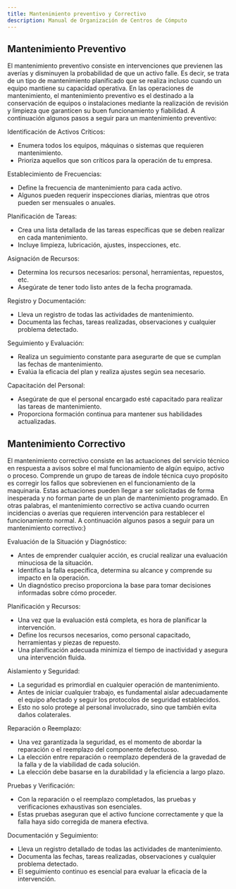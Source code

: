 ```yaml
---
title: Mantenimiento preventivo y Correctivo
description: Manual de Organización de Centros de Cómputo
---
```

## Mantenimiento Preventivo
El mantenimiento preventivo consiste en intervenciones que previenen las averías y disminuyen la probabilidad de que un activo falle. Es decir, se trata de un tipo de mantenimiento planificado que se realiza incluso cuando un equipo mantiene su capacidad operativa. 
En las operaciones de mantenimiento, el mantenimiento preventivo es el destinado a la conservación de equipos o instalaciones mediante la realización de revisión y limpieza que garanticen su buen funcionamiento y fiabilidad.
A continuación algunos pasos a seguir para un mantenimiento preventivo:

Identificación de Activos Críticos:
- 	Enumera todos los equipos, máquinas o sistemas que requieren mantenimiento.
-	Prioriza aquellos que son críticos para la operación de tu empresa.

Establecimiento de Frecuencias:
-	Define la frecuencia de mantenimiento para cada activo.
-	Algunos pueden requerir inspecciones diarias, mientras que otros pueden ser mensuales o anuales.

Planificación de Tareas:
-	Crea una lista detallada de las tareas específicas que se deben realizar en cada mantenimiento.
-	Incluye limpieza, lubricación, ajustes, inspecciones, etc.

Asignación de Recursos:
-	Determina los recursos necesarios: personal, herramientas, repuestos, etc.
-	Asegúrate de tener todo listo antes de la fecha programada.

Registro y Documentación:
-	Lleva un registro de todas las actividades de mantenimiento.
-	Documenta las fechas, tareas realizadas, observaciones y cualquier problema detectado.

Seguimiento y Evaluación:
-	Realiza un seguimiento constante para asegurarte de que se cumplan las fechas de mantenimiento.
-	Evalúa la eficacia del plan y realiza ajustes según sea necesario.

Capacitación del Personal:
-	Asegúrate de que el personal encargado esté capacitado para realizar las tareas de mantenimiento.
-	Proporciona formación continua para mantener sus habilidades actualizadas.

## Mantenimiento Correctivo
El mantenimiento correctivo consiste en las actuaciones del servicio técnico en respuesta a avisos sobre el mal funcionamiento de algún equipo, activo o proceso. Comprende un grupo de tareas de índole técnica cuyo propósito es corregir los fallos que sobrevienen en el funcionamiento de la maquinaria. Estas actuaciones pueden llegar a ser solicitadas de forma inesperada y no forman parte de un plan de mantenimiento programado. 
En otras palabras, el mantenimiento correctivo se activa cuando ocurren incidencias o averías que requieren intervención para restablecer el funcionamiento normal.
A continuación algunos pasos a seguir para un mantenimiento correctivo:}

Evaluación de la Situación y Diagnóstico:
-	Antes de emprender cualquier acción, es crucial realizar una evaluación minuciosa de la situación.
-	Identifica la falla específica, determina su alcance y comprende su impacto en la operación.
-	Un diagnóstico preciso proporciona la base para tomar decisiones informadas sobre cómo proceder.

Planificación y Recursos:
-	Una vez que la evaluación está completa, es hora de planificar la intervención.
-	Define los recursos necesarios, como personal capacitado, herramientas y piezas de repuesto.
-	Una planificación adecuada minimiza el tiempo de inactividad y asegura una intervención fluida.

Aislamiento y Seguridad:
-	La seguridad es primordial en cualquier operación de mantenimiento.
-	Antes de iniciar cualquier trabajo, es fundamental aislar adecuadamente el equipo afectado y seguir los protocolos de seguridad establecidos.
-	Esto no solo protege al personal involucrado, sino que también evita daños colaterales.

Reparación o Reemplazo:
-	Una vez garantizada la seguridad, es el momento de abordar la reparación o el reemplazo del componente defectuoso.
-	La elección entre reparación o reemplazo dependerá de la gravedad de la falla y de la viabilidad de cada solución.
-	La elección debe basarse en la durabilidad y la eficiencia a largo plazo.

Pruebas y Verificación:
-	Con la reparación o el reemplazo completados, las pruebas y verificaciones exhaustivas son esenciales.
-	Estas pruebas aseguran que el activo funcione correctamente y que la falla haya sido corregida de manera efectiva.

Documentación y Seguimiento:
-	Lleva un registro detallado de todas las actividades de mantenimiento.
-	Documenta las fechas, tareas realizadas, observaciones y cualquier problema detectado.
-	El seguimiento continuo es esencial para evaluar la eficacia de la intervención.

